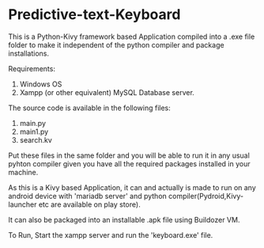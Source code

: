 # Predictive-text-Keyboard
This is a Python-Kivy framework based Application compiled  into a .exe file folder to make it independent of the python compiler and package installations.

Requirements:
  1. Windows OS
  2. Xampp (or other equivalent) MySQL  Database server.

The source code is available in the following files:
  1. main.py
  2. main1.py
  3. search.kv

Put these files in the same folder and you will be able to run it in any usual pyhton compiler given you have all the required packages installed in your machine.

As this is a Kivy based Application, it can and actually is made to run on any android device with 'mariadb server' and python compiler(Pydroid,Kivy-launcher etc are available on play store).

It can also be packaged into an installable .apk file using Buildozer VM.

To Run, Start the xampp server and run the 'keyboard.exe' file.
